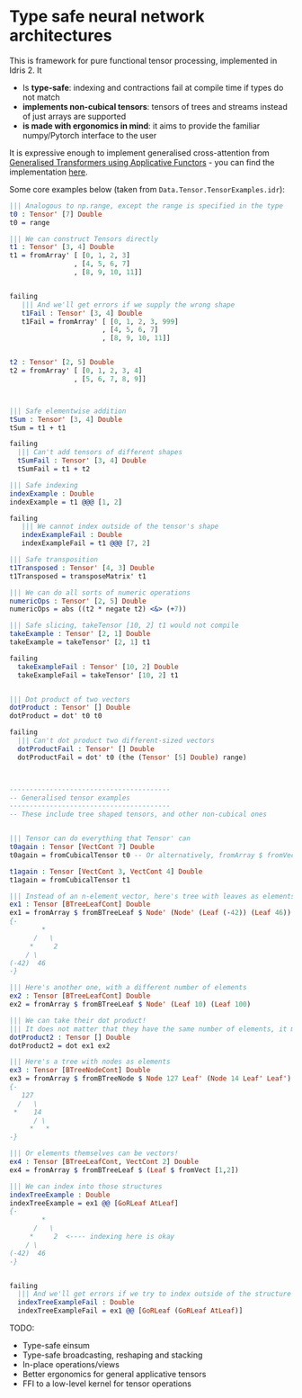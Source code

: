 # Type safe neural network architectures

This is framework for pure functional tensor processing, implemented in Idris 2. It
* Is **type-safe**: indexing and contractions fail at compile time if types do not match
* **implements non-cubical tensors**: tensors of trees and streams instead of just arrays are supported
* **is made with ergonomics in mind**: it aims to provide the familiar numpy/Pytorch interface to the user


It is expressive enough to implement generalised cross-attention from [Generalised Transformers using Applicative Functors](https://glaive-research.org/2025/02/11/Generalized-Transformers-from-Applicative-Functors.html) - you can find the implementation [here](https://github.com/bgavran/TypeSafe_Tensors/blob/main/Architectures/Attention.idr#L19).

Some core examples below (taken from `Data.Tensor.TensorExamples.idr`):

```idris
||| Analogous to np.range, except the range is specified in the type
t0 : Tensor' [7] Double
t0 = range 

||| We can construct Tensors directly
t1 : Tensor' [3, 4] Double
t1 = fromArray' [ [0, 1, 2, 3]
                , [4, 5, 6, 7]
                , [8, 9, 10, 11]]


failing
   ||| And we'll get errors if we supply the wrong shape
   t1Fail : Tensor' [3, 4] Double
   t1Fail = fromArray' [ [0, 1, 2, 3, 999]
                       , [4, 5, 6, 7]
                       , [8, 9, 10, 11]]


t2 : Tensor' [2, 5] Double
t2 = fromArray' [ [0, 1, 2, 3, 4]
                , [5, 6, 7, 8, 9]]



||| Safe elementwise addition
tSum : Tensor' [3, 4] Double
tSum = t1 + t1

failing
  ||| Can't add tensors of different shapes
  tSumFail : Tensor' [3, 4] Double
  tSumFail = t1 + t2

||| Safe indexing
indexExample : Double
indexExample = t1 @@@ [1, 2]

failing
   ||| We cannot index outside of the tensor's shape
   indexExampleFail : Double
   indexExampleFail = t1 @@@ [7, 2]

||| Safe transposition
t1Transposed : Tensor' [4, 3] Double
t1Transposed = transposeMatrix' t1

||| We can do all sorts of numeric operations
numericOps : Tensor' [2, 5] Double
numericOps = abs ((t2 * negate t2) <&> (+7))

||| Safe slicing, takeTensor [10, 2] t1 would not compile
takeExample : Tensor' [2, 1] Double
takeExample = takeTensor' [2, 1] t1

failing
  takeExampleFail : Tensor' [10, 2] Double
  takeExampleFail = takeTensor' [10, 2] t1


||| Dot product of two vectors
dotProduct : Tensor' [] Double
dotProduct = dot' t0 t0

failing
  ||| Can't dot product two different-sized vectors
  dotProductFail : Tensor' [] Double
  dotProductFail = dot' t0 (the (Tensor' [5] Double) range)



----------------------------------------
-- Generalised tensor examples
----------------------------------------
-- These include tree shaped tensors, and other non-cubical ones


||| Tensor can do everything that Tensor' can
t0again : Tensor [VectCont 7] Double
t0again = fromCubicalTensor t0 -- Or alternatively, fromArray $ fromVect [1,2,3,4,5,6,7]

t1again : Tensor [VectCont 3, VectCont 4] Double
t1again = fromCubicalTensor t1 

||| Instead of an n-element vector, here's tree with leaves as elements.
ex1 : Tensor [BTreeLeafCont] Double
ex1 = fromArray $ fromBTreeLeaf $ Node' (Node' (Leaf (-42)) (Leaf 46)) (Leaf 2)
{- 
        *
      /   \
     *     2 
    / \
(-42)  46 
-}

||| Here's another one, with a different number of elements
ex2 : Tensor [BTreeLeafCont] Double
ex2 = fromArray $ fromBTreeLeaf $ Node' (Leaf 10) (Leaf 100)

||| We can take their dot product!
||| It does not matter that they have the same number of elements, it matters that the functor is the same
dotProduct2 : Tensor [] Double
dotProduct2 = dot ex1 ex2

||| Here's a tree with nodes as elements
ex3 : Tensor [BTreeNodeCont] Double
ex3 = fromArray $ fromBTreeNode $ Node 127 Leaf' (Node 14 Leaf' Leaf')
{- 
   127
  /   \
 *    14     
      / \
     *   * 
-}

||| Or elements themselves can be vectors!
ex4 : Tensor [BTreeLeafCont, VectCont 2] Double
ex4 = fromArray $ fromBTreeLeaf $ (Leaf $ fromVect [1,2])

||| We can index into those structures
indexTreeExample : Double
indexTreeExample = ex1 @@ [GoRLeaf AtLeaf]
{- 
        *
      /   \
     *     2  <---- indexing here is okay
    / \
(-42)  46 
-}


failing
  ||| And we'll get errors if we try to index outside of the structure
  indexTreeExampleFail : Double
  indexTreeExampleFail = ex1 @@ [GoRLeaf (GoRLeaf AtLeaf)]


```


TODO:
* Type-safe einsum
* Type-safe broadcasting, reshaping and stacking
* In-place operations/views
* Better ergonomics for general applicative tensors
* FFI to a low-level kernel for tensor operations